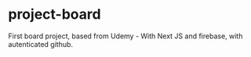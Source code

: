 # project-board
First board project, based from Udemy - With Next JS and firebase, with autenticated github.
